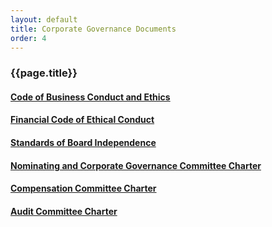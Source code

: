 ```yaml
---
layout: default
title: Corporate Governance Documents
order: 4
---
```


### {{page.title}}

#### [Code of Business Conduct and Ethics](/assets/Code_of_Business_Conduct_and_Ethics_Dec_3_2014.pdf)
#### [Financial Code of Ethical Conduct](/assets/FRP_Financial_Code_of_Ethical_Conduct_-_4815-3309-0336_v_1.pdf)
#### [Standards of Board Independence](/assets/Standards_of_Board_Independence_Adopted_Dec_3_2014.pdf)
#### [Nominating and Corporate Governance Committee Charter](/assets/Nominating_and_Corporate_Governance_Committee_Charter_Adopted_Dec_3_2014.pdf)
#### [Compensation Committee Charter](/assets/Compensation_Committee_Charter_Adopted_Dec_3_2014.pdf)
#### [Audit Committee Charter](/assets/Audit_Committee_Charter_Dec_329968.pdf)